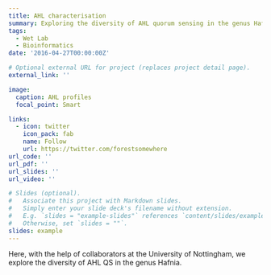```yaml
---
title: AHL characterisation
summary: Exploring the diversity of AHL quorum sensing in the genus Hafnia
tags:
  - Wet Lab
  - Bioinformatics
date: '2016-04-27T00:00:00Z'

# Optional external URL for project (replaces project detail page).
external_link: ''

image:
  caption: AHL profiles
  focal_point: Smart

links:
  - icon: twitter
    icon_pack: fab
    name: Follow
    url: https://twitter.com/forestsomewhere
url_code: ''
url_pdf: ''
url_slides: ''
url_video: ''

# Slides (optional).
#   Associate this project with Markdown slides.
#   Simply enter your slide deck's filename without extension.
#   E.g. `slides = "example-slides"` references `content/slides/example-slides.md`.
#   Otherwise, set `slides = ""`.
slides: example
---
```


Here, with the help of collaborators at the University of Nottingham, we explore the diversity of AHL QS in the genus Hafnia.
